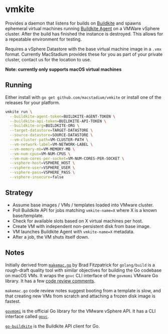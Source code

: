 vmkite
======

Provides a daemon that listens for builds on [Buildkite][bk] and spawns ephemeral virtual machines running [Buildkite Agent][bka] on a VMWare vSphere cluster. After the build has finished the instance is destroyed. This allows for a repeatable environment for testing.

Requires a vSphere Datastore with the base virtual machine image in a `.vmx` format. Currently MacStadium provides these for you as part of your private cluster, contact us for the location to use. 

**Note: currently only supports macOS virtual machines**

Running
-------

Either install with `go get github.com/macstadium/vmkite` or install one of the releases for your platform.

```bash
vmkite run \
  --buildkite-agent-token=BUILDKITE-AGENT-TOKEN \
  --buildkite-api-token=BUILDKITE-API-TOKEN \
  --buildkite-org=BUILDKITE-ORG \
  --target-datastore=TARGET-DATASTORE \
  --source-datastore=SOURCE-DATASTORE \
  --vm-cluster-path=VM-CLUSTER-PATH \
  --vm-network-label=VM-NETWORK-LABEL \
  --vm-memory-mb=VM-MEMORY-MB \
  --vm-num-cpus=VM-NUM-CPUS \
  --vm-num-cores-per-socket=VM-NUM-CORES-PER-SOCKET \
  --vsphere-host=VSPHERE_HOST \
  --vsphere-user=VSPHERE_USER \
  --vsphere-pass=VSPHERE_PASS \
  --vsphere-insecure=false
```

Strategy
--------

* Assume base images / VMs / templates loaded into VMware cluster.
* Poll Buildkite API for jobs matching `vmkite-name=X` where X is a known base/template.
* Check for available slots based on X virtual machines per host.
* Create VM with independent non-persistent disk from base image.
* VM launches Buildkite Agent with `vmkite-name=X` metadata.
* After a job, the VM shuts itself down.

Notes
-----

Initially derived from [`makemac.go`][makemac] by Brad Fitzpatrick for `golang/build` is a rough-draft
quality tool with similar objectives for building the Go codebase on macOS VMs.
It wraps the `govc` CLI interface of the `govmomi` VMware Go library. It has a
few [code review comments][makemac-gerrit].

`makemac.go` code review notes suggest booting from a template is slow, and
that creating new VMs from scratch and attaching a frozen disk image is
fastest.

[`govmomi`][govmomi] is the official Go library for the VMware vSphere API. It
has a CLI interface called [`govc`][govc].

[`go-buildkite`][go-buildkite] is the Buildkite API client for Go.

[bk]: https://buildkite.com/
[bka]: https://github.com/buildkite/agent
[go-buildkite]: https://github.com/buildkite/go-buildkite
[govc]: https://github.com/vmware/govmomi/tree/master/govc
[govmomi]: https://github.com/vmware/govmomi
[makemac-gerrit]: https://go-review.googlesource.com/#/c/28584/
[makemac]: https://github.com/golang/build/blob/master/cmd/makemac/makemac.go
